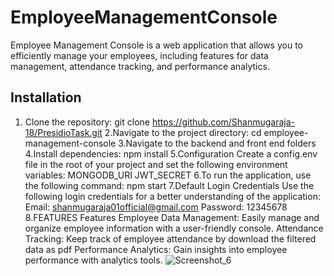 # EmployeeManagementConsole
Employee Management Console is a web application that allows you to efficiently manage your employees, including features for data management, attendance tracking, and performance analytics.

## Installation

1. Clone the repository:
git clone https://github.com/Shanmugaraja-18/PresidioTask.git
2.Navigate to the project directory:
cd employee-management-console
3.Navigate to the backend and front end folders
4.Install dependencies:
npm install
5.Configuration
Create a config.env file in the root of your project and set the following environment variables:
MONGODB_URI
JWT_SECRET
6.To run the application, use the following command:
npm start
7.Default Login Credentials
Use the following login credentials for a better understanding of the application:
Email: shanmugaraja01official@gmail.com
Password: 12345678
8.FEATURES
Features
Employee Data Management: Easily manage and organize employee information with a user-friendly console.
Attendance Tracking: Keep track of employee attendance by download the filtered data as pdf
Performance Analytics: Gain insights into employee performance with analytics tools.
![Screenshot_6](https://github.com/Shanmugaraja-18/PresidioTask/assets/83769596/3add6102-2eea-4ff7-a2f4-9015e08eafd3)
